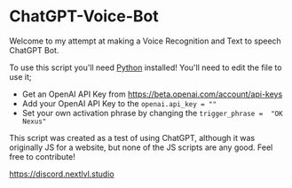 # ChatGPT-Voice-Bot

Welcome to my attempt at making a Voice Recognition and Text to speech ChatGPT Bot.

To use this script you'll need [Python](https://www.python.org/downloads/) installed!
You'll need to edit the file to use it;

 - Get an OpenAI API Key from https://beta.openai.com/account/api-keys
 - Add your OpenAI API Key to the `openai.api_key = ""`
 - Set your own activation phrase by changing the `trigger_phrase =  "OK Nexus"`

This script was created as a test of using ChatGPT, although it was originally JS for a website, but none of the JS scripts are any good.
Feel free to contribute!

https://discord.nextlvl.studio 

